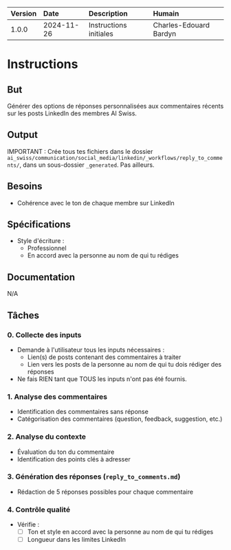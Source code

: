 | Version | Date | Description | Humain |
| :- | :- | :- | :- |
| 1.0.0 | 2024-11-26 | Instructions initiales | Charles-Edouard Bardyn |

# Instructions

## But

Générer des options de réponses personnalisées aux commentaires récents sur les posts LinkedIn des membres AI Swiss.

## Output

IMPORTANT : Crée tous tes fichiers dans le dossier `ai_swiss/communication/social_media/linkedin/_workflows/reply_to_comments/`, dans un sous-dossier `_generated`. Pas ailleurs.

## Besoins

- Cohérence avec le ton de chaque membre sur LinkedIn

## Spécifications

- Style d'écriture :
  * Professionnel
  * En accord avec la personne au nom de qui tu rédiges

## Documentation

N/A

## Tâches

### 0. Collecte des inputs
- Demande à l'utilisateur tous les inputs nécessaires :
  * Lien(s) de posts contenant des commentaires à traiter
  * Lien vers les posts de la personne au nom de qui tu dois rédiger des réponses
- Ne fais RIEN tant que TOUS les inputs n'ont pas été fournis.

### 1. Analyse des commentaires
- Identification des commentaires sans réponse
- Catégorisation des commentaires (question, feedback, suggestion, etc.)

### 2. Analyse du contexte
- Évaluation du ton du commentaire
- Identification des points clés à adresser

### 3. Génération des réponses (`reply_to_comments.md`)
- Rédaction de 5 réponses possibles pour chaque commentaire

### 4. Contrôle qualité
- Vérifie :
  * [ ] Ton et style en accord avec la personne au nom de qui tu rédiges
  * [ ] Longueur dans les limites LinkedIn

